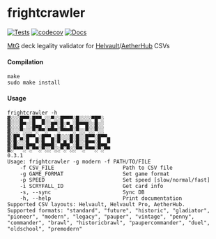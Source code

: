 # frightcrawler
[![Tests](https://github.com/charlesrocket/frightcrawler/actions/workflows/tests.yml/badge.svg?branch=master)](https://github.com/charlesrocket/frightcrawler/actions/workflows/tests.yml)
[![codecov](https://codecov.io/gh/charlesrocket/frightcrawler/branch/master/graph/badge.svg)](https://codecov.io/gh/charlesrocket/frightcrawler)
[![Docs](https://img.shields.io/badge/docs-available-9cf.svg?logo=crystal)](https://charlesrocket.github.io/frightcrawler)

[MtG](https://magic.wizards.com) deck legality validator for [Helvault](https://apps.apple.com/us/app/helvault-mtg-card-scanner/id1466963201)/[AetherHub](https://aetherhub.com) CSVs

#### Compilation

```shell
make
sudo make install
```

#### Usage

```
frightcrawler -h
▓░░░█▀▀░█▀▀▄░░▀░░█▀▀▀░█░░░░▀█▀░
▓░░░█▀░░█▄▄▀░░█▀░█░▀▄░█▀▀█░░█░░
▓░░░▀░░░▀░▀▀░▀▀▀░▀▀▀▀░▀░░▀░░▀░░
▓░█▀▄░█▀▀▄░█▀▀▄░█░░░█░█░░█▀▀░█▀▀▄
▓░█░░░█▄▄▀░█▄▄█░▀▄█▄▀░█░░█▀▀░█▄▄▀
▓░▀▀▀░▀░▀▀░▀░░▀░░▀░▀░░▀▀░▀▀▀░▀░▀▀
0.3.1
Usage: frightcrawler -g modern -f PATH/TO/FILE
    -f CSV_FILE                      Path to CSV file
    -g GAME_FORMAT                   Set game format
    -p SPEED                         Set speed [slow/normal/fast]
    -i SCRYFALL_ID                   Get card info
    -s, --sync                       Sync DB
    -h, --help                       Print documentation
Supported CSV layouts: Helvault, Helvault Pro, AetherHub.
Supported formats: "standard", "future", "historic", "gladiator", "pioneer", "modern", "legacy", "pauper", "vintage", "penny", "commander", "brawl", "historicbrawl", "paupercommander", "duel", "oldschool", "premodern"
```

